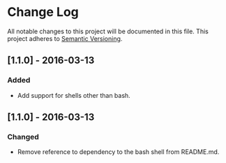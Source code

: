 # Change Log
All notable changes to this project will be documented in this file.
This project adheres to [Semantic Versioning](http://semver.org/).

## [1.1.0] - 2016-03-13
### Added
- Add support for shells other than bash.

## [1.1.0] - 2016-03-13
### Changed
- Remove reference to dependency to the bash shell from README.md.
